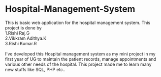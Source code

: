 # Hospital-Management-System
This is basic web application for the hospital management system.
This project is done by
<br>
  1.Rishi Raj.G<br>
  2.Vikkram Adithya.K<br>
  3.Rishi Kumar.R<br>
 <br>
I've developed this Hospital management system as my mini project in my first year of UG to maintain the patient records, manage appointments and various other needs of the hospital. This project made me to learn many new stuffs like SQL, PHP etc..
